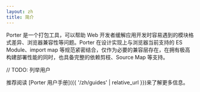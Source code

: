 ```yaml
---
layout: zh
title: 简介
---
```


Porter 是一个打包工具，可以帮助 Web 开发者缓解应用开发时容易遇到的模块格式差异、浏览器兼容性等问题。Porter 在设计实现上与浏览器当前支持的 ES Module、import map 等规范紧密结合，仅作为必要的兼容层存在，在拥有极高构建部署性能的同时，也具备完整的依赖剪枝、Source Map 等支持。

// TODO: 列举用户

推荐阅读 [Porter 用户手册]({{ '/zh/guides' | relative_url }})来了解更多信息。

